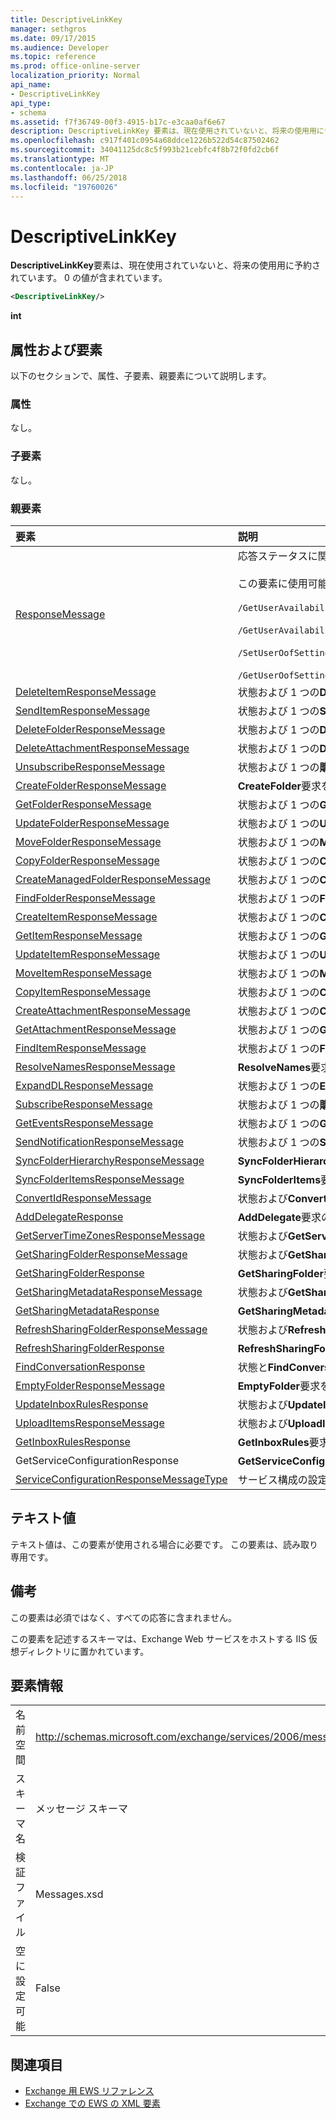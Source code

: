 ```yaml
---
title: DescriptiveLinkKey
manager: sethgros
ms.date: 09/17/2015
ms.audience: Developer
ms.topic: reference
ms.prod: office-online-server
localization_priority: Normal
api_name:
- DescriptiveLinkKey
api_type:
- schema
ms.assetid: f7f36749-00f3-4915-b17c-e3caa0af6e67
description: DescriptiveLinkKey 要素は、現在使用されていないと、将来の使用用に予約されています。 0 の値が含まれています。
ms.openlocfilehash: c917f401c0954a68ddce1226b522d54c87502462
ms.sourcegitcommit: 34041125dc8c5f993b21cebfc4f8b72f0fd2cb6f
ms.translationtype: MT
ms.contentlocale: ja-JP
ms.lasthandoff: 06/25/2018
ms.locfileid: "19760026"
---
```

# <a name="descriptivelinkkey"></a>DescriptiveLinkKey

**DescriptiveLinkKey**要素は、現在使用されていないと、将来の使用用に予約されています。 0 の値が含まれています。 
  
```XML
<DescriptiveLinkKey/>
```

 **int**
## <a name="attributes-and-elements"></a>属性および要素

以下のセクションで、属性、子要素、親要素について説明します。
  
### <a name="attributes"></a>属性

なし。
  
### <a name="child-elements"></a>子要素

なし。
  
### <a name="parent-elements"></a>親要素

|**要素**|**説明**|
|:-----|:-----|
|[ResponseMessage](responsemessage.md) <br/> | 応答ステータスに関する説明情報を提供します。  <br/><br/>この要素に使用可能な XPath 式は、次のように。<br/><br/>  `/GetUserAvailabilityResponse/FreeBusyResponseArray/FreeBusyResponse/ResponseMessage` <br/><br/>`/GetUserAvailabilityResponse/SuggestionsResponse/ResponseMessage` <br/><br/>`/SetUserOofSettingsResponse/ResponseMessage` <br/><br/>`/GetUserOofSettingsResponse/ResponseMessage` <br/> |
|[DeleteItemResponseMessage](deleteitemresponsemessage.md) <br/> |状態および 1 つの**DeleteItem**要求の結果が含まれています。  <br/> |
|[SendItemResponseMessage](senditemresponsemessage.md) <br/> |状態および 1 つの**SendItem**要求の結果が含まれています。  <br/> |
|[DeleteFolderResponseMessage](deletefolderresponsemessage.md) <br/> |状態および 1 つの**DeleteFolder**要求の結果が含まれています。  <br/> |
|[DeleteAttachmentResponseMessage](deleteattachmentresponsemessage.md) <br/> |状態および 1 つの**DeleteAttachment**要求の結果が含まれています。  <br/> |
|[UnsubscribeResponseMessage](unsubscriberesponsemessage.md) <br/> |状態および 1 つの**購読の取り消し**要求の結果が含まれています。  <br/> |
|[CreateFolderResponseMessage](createfolderresponsemessage.md) <br/> |**CreateFolder**要求を 1 つの結果には状態が含まれます。  <br/> |
|[GetFolderResponseMessage](getfolderresponsemessage.md) <br/> |状態および 1 つの**GetFolder**要求の結果が含まれています。  <br/> |
|[UpdateFolderResponseMessage](updatefolderresponsemessage.md) <br/> |状態および 1 つの**UpdateFolder**要求の結果が含まれています。  <br/> |
|[MoveFolderResponseMessage](movefolderresponsemessage.md) <br/> |状態および 1 つの**MoveFolder**要求の結果が含まれています。  <br/> |
|[CopyFolderResponseMessage](copyfolderresponsemessage.md) <br/> |状態および 1 つの**CopyFolder**要求の結果が含まれています。  <br/> |
|[CreateManagedFolderResponseMessage](createmanagedfolderresponsemessage.md) <br/> |状態および 1 つの**CreateManagedFolder**要求の結果が含まれています。  <br/> |
|[FindFolderResponseMessage](findfolderresponsemessage.md) <br/> |状態および 1 つの**FindFolder**要求の結果が含まれています。  <br/> |
|[CreateItemResponseMessage](createitemresponsemessage.md) <br/> |状態および 1 つの**CreateItem**要求の結果が含まれています。  <br/> |
|[GetItemResponseMessage](getitemresponsemessage.md) <br/> |状態および 1 つの**GetItem**要求の結果が含まれています。  <br/> |
|[UpdateItemResponseMessage](updateitemresponsemessage.md) <br/> |状態および 1 つの**UpdateItem**要求の結果が含まれています。  <br/> |
|[MoveItemResponseMessage](moveitemresponsemessage.md) <br/> |状態および 1 つの**MoveItem**要求の結果が含まれています。  <br/> |
|[CopyItemResponseMessage](copyitemresponsemessage.md) <br/> |状態および 1 つの**CopyItem**要求の結果が含まれています。  <br/> |
|[CreateAttachmentResponseMessage](createattachmentresponsemessage.md) <br/> |状態および 1 つの**CreateAttachment**要求の結果が含まれています。  <br/> |
|[GetAttachmentResponseMessage](getattachmentresponsemessage.md) <br/> |状態および 1 つの**GetAttachment**要求の結果が含まれています。  <br/> |
|[FindItemResponseMessage](finditemresponsemessage.md) <br/> |状態および 1 つの**FindItem**要求の結果が含まれています。  <br/> |
|[ResolveNamesResponseMessage](resolvenamesresponsemessage.md) <br/> |**ResolveNames**要求の結果ステータスを格納します。  <br/> |
|[ExpandDLResponseMessage](expanddlresponsemessage.md) <br/> |状態および 1 つの**ExpandDL**要求の結果が含まれています。  <br/> |
|[SubscribeResponseMessage](subscriberesponsemessage.md) <br/> |状態および 1 つの**購読**要求の結果が含まれています。  <br/> |
|[GetEventsResponseMessage](geteventsresponsemessage.md) <br/> |状態および 1 つの**GetEvents**要求の結果が含まれています。  <br/> |
|[SendNotificationResponseMessage](sendnotificationresponsemessage.md) <br/> |状態および 1 つの**SendNotification**要求の結果が含まれています。  <br/> |
|[SyncFolderHierarchyResponseMessage](syncfolderhierarchyresponsemessage.md) <br/> |**SyncFolderHierarchy**要求の結果ステータスを格納します。  <br/> |
|[SyncFolderItemsResponseMessage](syncfolderitemsresponsemessage.md) <br/> |**SyncFolderItems**要求の結果ステータスを格納します。  <br/> |
|[ConvertIdResponseMessage](convertidresponsemessage.md) <br/> |状態および**ConvertId**の要求の結果が含まれています。  <br/> |
|[AddDelegateResponse](adddelegateresponse.md) <br/> |**AddDelegate**要求の結果ステータスを格納します。  <br/> |
|[GetServerTimeZonesResponseMessage](getservertimezonesresponsemessage.md) <br/> |状態および**GetServerTimeZones**の要求の結果が含まれています。  <br/> |
|[GetSharingFolderResponseMessage](getsharingfolderresponsemessage.md) <br/> |状態および**GetSharingFolder**の要求の結果が含まれています。  <br/> |
|[GetSharingFolderResponse](getsharingfolderresponse.md) <br/> |**GetSharingFolder**要求への応答を定義します。  <br/> |
|[GetSharingMetadataResponseMessage](getsharingmetadataresponsemessage.md) <br/> |状態および**GetSharingMetadata**の要求の結果が含まれています。  <br/> |
|[GetSharingMetadataResponse](getsharingmetadataresponse.md) <br/> |**GetSharingMetadata**要求への応答を定義します。  <br/> |
|[RefreshSharingFolderResponseMessage](refreshsharingfolderresponsemessage.md) <br/> |状態および**RefreshSharingFolder**の要求の結果が含まれています。  <br/> |
|[RefreshSharingFolderResponse](refreshsharingfolderresponse.md) <br/> |**RefreshSharingFolder**要求への応答を定義します。  <br/> |
|[FindConversationResponse](findconversationresponse.md) <br/> |状態と**FindConversation**の応答の結果が含まれています。  <br/> |
|[EmptyFolderResponseMessage](emptyfolderresponsemessage.md) <br/> |**EmptyFolder**要求を 1 つの結果には状態が含まれます。  <br/> |
|[UpdateInboxRulesResponse](updateinboxrulesresponse.md) <br/> |状態および**UpdateInboxRules**の要求の結果が含まれています。  <br/> |
|[UploadItemsResponseMessage](uploaditemsresponsemessage.md) <br/> |状態および**UploadItemsResponse**の要求の結果が含まれています。  <br/> |
|[GetInboxRulesResponse](getinboxrulesresponse.md) <br/> |**GetInboxRules**要求への応答が含まれています。  <br/> |
|GetServiceConfigurationResponse  <br/> |**GetServiceConfiguration**要求への応答が含まれています。  <br/> |
|[ServiceConfigurationResponseMessageType](serviceconfigurationresponsemessagetype.md) <br/> |サービス構成の設定が含まれています。  <br/> |
   
## <a name="text-value"></a>テキスト値

テキスト値は、この要素が使用される場合に必要です。 この要素は、読み取り専用です。
  
## <a name="remarks"></a>備考

この要素は必須ではなく、すべての応答に含まれません。
  
この要素を記述するスキーマは、Exchange Web サービスをホストする IIS 仮想ディレクトリに置かれています。
  
## <a name="element-information"></a>要素情報

|||
|:-----|:-----|
|名前空間  <br/> |http://schemas.microsoft.com/exchange/services/2006/messages  <br/> |
|スキーマ名  <br/> |メッセージ スキーマ  <br/> |
|検証ファイル  <br/> |Messages.xsd  <br/> |
|空に設定可能  <br/> |False  <br/> |
   
## <a name="see-also"></a>関連項目

- 
  [Exchange 用 EWS リファレンス](ews-reference-for-exchange.md) 
- [Exchange での EWS の XML 要素](ews-xml-elements-in-exchange.md)

